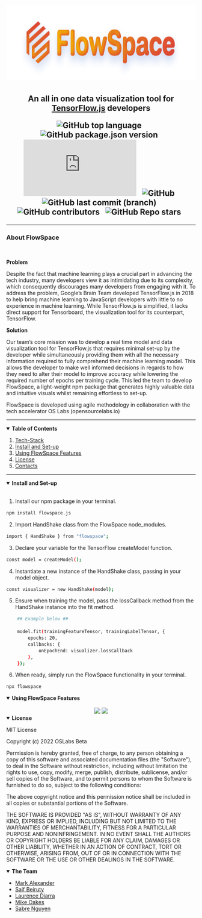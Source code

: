 <!-- style -->
<!-- <style>
    b { font-size: 15px;
    font-weight: 700}
</style> -->

<!-- FlowSpace Readme -->
<h1 align="center">
<br/>
<img height= "200" src="https://raw.githubusercontent.com/oslabs-beta/FlowSpace/dev/client/assets/readme%20logo%20(2).png">

<h2 align= "center">

An all in one data visualization tool for [TensorFlow.js](https://www.tensorflow.org/js) developers

![GitHub top language](https://img.shields.io/github/languages/top/oslabs-beta/FlowSpace) &nbsp;
![GitHub package.json version](https://img.shields.io/github/package-json/v/oslabs-beta/flowspace) &nbsp;
![npm](https://img.shields.io/npm/v/flowspace.js) &nbsp;
![GitHub](https://img.shields.io/github/license/oslabs-beta/flowspace) &nbsp;
![GitHub last commit (branch)](https://img.shields.io/github/last-commit/oslabs-beta/flowspace/dev) &nbsp;
![GitHub contributors](https://img.shields.io/github/contributors/oslabs-beta/flowspace) &nbsp;
![GitHub Repo stars](https://img.shields.io/github/stars/oslabs-beta/FlowSpace?style=social) &nbsp;

</h2>
</h1>

<!-- <details open>
    <summary><b>FlowSpace</b></summary>
    <ol>
        <li>
            <a href = "#problem"> Problem </a>
        </li>
        <li>
            <a href = "#solution"> Solution </a>
        </li>
    </ol>
</details> -->

<hr>
<h3> <b>About FlowSpace</b> </h3><br/>

<b> Problem </b><a name="problem"></a>

Despite the fact that machine learning plays a crucial part in advancing the tech industry, many developers view it as intimidating due to its complexity, which consequently discourages many developers from engaging with it. To address the problem, Google’s Brain Team developed TensorFlow.js in 2018 to help bring machine learning to JavaScript developers with little to no experience in machine learning. While TensorFlow.js is simplified, it lacks direct support for Tensorboard, the visualization tool for its counterpart, TensorFlow.

<b> Solution </b><a name="solution"></a>

<p>Our team’s core mission was to develop a real time model and data visualization tool for TensorFlow.js that requires minimal set-up by the developer while simultaneously providing them with all the necessary information required to fully comprehend their machine learning model. This allows the developer to make well informed decisions in regards to how they need to alter their model to improve accuracy while lowering the required number of epochs per training cycle.
This led the team to develop FlowSpace, a light-weight npm package that generates highly valuable data and intuitive visuals whilst remaining effortless to set-up.

FlowSpace is developed using agile methodology in collaboration with the tech accelerator OS Labs (opensourcelabs.io)</p>

</details>

---

<!--Table of Contents Here-->
<details open>
    <summary><b>Table of Contents</b></summary>
    <ol>
        <li>
            <a href = "#techStack"> Tech-Stack </a>
        </li>
        <li>
            <a href = "#installAndSetup"> Install and Set-up </a>
        </li> 
        <li>
            <a href = "#usingFlowSpace"> Using FlowSpace Features </a>
        </li> 
        <!-- <li>
            <a href = "#credits"> Credits and Contributors </a>
        </li>  -->
        <li>
            <a href = "#license"> License </a>
        </li> 
        <li>
            <a href = "#contacts"> Contacts </a>
        </li> 
    </ol>
</details>

<hr>

<!-- <details open> 
    <summary><b> Tech-Stack </b></summary> <a name="techStack"></a>
    <div align="center">
        <div align="center">
            <div align="center">
                <div align="center">
                    <code>
                        <img height= "40" src="https://img.icons8.com/color/48/000000/javascript--v1.png"/>
                    </code> <br>
                </div>
                <code>
                    <img height = "40" src="https://img.icons8.com/color/48/000000/html-5--v1.png"/>
                    <img height = "40" src="https://img.icons8.com/color/48/000000/css3.png"/>
                </code> <br>
            </div>
            <code>
                <img height = "40" src="https://img.icons8.com/color/48/000000/tensorflow.png"/>
                <img height = "40" src="https://img.icons8.com/bubbles/50/000000/react.png"/>
                <img height = "40" src="https://img.icons8.com/fluency/48/000000/node-js.png"/>
            </code><br>
        </div>
    <code>
        <img height = "40" src="https://cdn.icon-icons.com/icons2/2389/PNG/48/socket_io_logo_icon_144874.png"/>
        <img height = "40" src="https://reactflow.dev/img/logo.svg"/>
        <img height = "40" src="https://img.icons8.com/external-tal-revivo-duo-tal-revivo/50/000000/external-d3js-a-javascript-library-for-producing-dynamic-interactive-data-visualizations-in-web-browsers-logo-duo-tal-revivo.png"/>
        <img height = "40" src="https://img.icons8.com/color/48/000000/figma--v1.png"/>
        <img height = "40" src="https://img.icons8.com/external-tal-revivo-shadow-tal-revivo/48/000000/external-jest-can-collect-code-coverage-information-from-entire-projects-logo-shadow-tal-revivo.png"/>
    </code> <br>
    </div>

</details> -->

<details open> 
    <summary><b> Install and Set-up </b></summary> <a name="installAndSetup"></a>

<br/>

1. Install our npm package in your terminal.

```sh
npm install flowspace.js
```

2. Import HandShake class from the FlowSpace node_modules.

```sh
import { HandShake } from "flowspace";
```

3. Declare your variable for the TensorFlow createModel function.

```sh
const model = createModel();
```

4. Instantiate a new instance of the HandShake class, passing in your model object.

```sh
const visualizer = new HandShake(model);
```

5. Ensure when training the model, pass the lossCallback method from the HandShake instance into the fit method.

```sh
    ## Example below ##

    model.fit(trainingFeatureTensor, trainingLabelTensor, {
		epochs: 20,
		callbacks: {
			onEpochEnd: visualizer.lossCallback
		},
	});
```

6. When ready, simply run the FlowSpace functionality in your terminal.

```sh
npx flowspace
```

</details>

<details open> 
    <summary><b> Using FlowSpace Features </b></summary> <a name="usingFlowSpace"></a><br/>

<div align=center>
    <img style="width:35.4347%; height:auto" src="https://github.com/oslabs-beta/FlowSpace/raw/npmPackage/client/assets/model_architecture.gif"/>
    <img style="width:35.4347%; height:auto" src="https://github.com/oslabs-beta/FlowSpace/raw/npmPackage/client/assets/loss_graphing_panel.gif"/>
<div>
</details>

<!-- ## Credits (Contributors) <a name = "credits"></a>
Give credits to the team here, we can make list if needed -->

<details open> 
    <summary><b> License </b></summary> <a name="license"></a>

MIT License

Copyright (c) 2022 OSLabs Beta

Permission is hereby granted, free of charge, to any person obtaining a copy
of this software and associated documentation files (the "Software"), to deal
in the Software without restriction, including without limitation the rights
to use, copy, modify, merge, publish, distribute, sublicense, and/or sell
copies of the Software, and to permit persons to whom the Software is
furnished to do so, subject to the following conditions:

The above copyright notice and this permission notice shall be included in all
copies or substantial portions of the Software.

THE SOFTWARE IS PROVIDED "AS IS", WITHOUT WARRANTY OF ANY KIND, EXPRESS OR
IMPLIED, INCLUDING BUT NOT LIMITED TO THE WARRANTIES OF MERCHANTABILITY,
FITNESS FOR A PARTICULAR PURPOSE AND NONINFRINGEMENT. IN NO EVENT SHALL THE
AUTHORS OR COPYRIGHT HOLDERS BE LIABLE FOR ANY CLAIM, DAMAGES OR OTHER
LIABILITY, WHETHER IN AN ACTION OF CONTRACT, TORT OR OTHERWISE, ARISING FROM,
OUT OF OR IN CONNECTION WITH THE SOFTWARE OR THE USE OR OTHER DEALINGS IN THE
SOFTWARE.

</details>

<details open> 
    <summary><b> The Team </b></summary> <a name="contacts"></a>

- [Mark Alexander](https://github.com/MarkA772)
- [Saif Beiruty](https://github.com/saifbeiruty)
- [Laurence Diarra](https://github.com/ld17282)
- [Mike Oakes](https://github.com/MOakes7)
- [Sabre Nguyen](https://github.com/klsabren)

</details>
